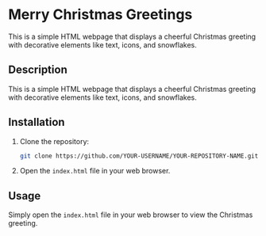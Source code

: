 # Merry Christmas Greetings

This is a simple HTML webpage that displays a cheerful Christmas greeting with decorative elements like text, icons, and snowflakes.

## Description

This is a simple HTML webpage that displays a cheerful Christmas greeting with decorative elements like text, icons, and snowflakes.

## Installation

1. Clone the repository:
    ```sh
    git clone https://github.com/YOUR-USERNAME/YOUR-REPOSITORY-NAME.git
    ```
2. Open the `index.html` file in your web browser.

## Usage

Simply open the `index.html` file in your web browser to view the Christmas greeting.
